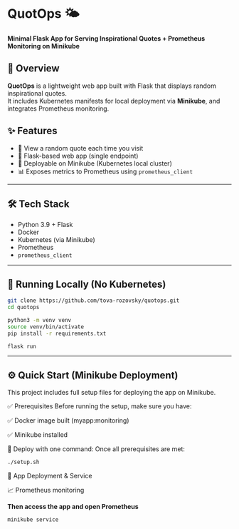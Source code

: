 # QuotOps 🌤️  
**Minimal Flask App for Serving Inspirational Quotes + Prometheus Monitoring on Minikube**

## 📖 Overview

**QuotOps** is a lightweight web app built with Flask that displays random inspirational quotes.  
It includes Kubernetes manifests for local deployment via **Minikube**, and integrates Prometheus monitoring.

## ✨ Features

- 🌈 View a random quote each time you visit  
- 🔧 Flask-based web app (single endpoint)  
- 🚢 Deployable on Minikube (Kubernetes local cluster)  
- 📊 Exposes metrics to Prometheus using `prometheus_client`  

---

## 🛠️ Tech Stack

- Python 3.9 + Flask  
- Docker  
- Kubernetes (via Minikube)  
- Prometheus  
- `prometheus_client`  

---

## 🧪 Running Locally (No Kubernetes)

```bash
git clone https://github.com/tova-rozovsky/quotops.git
cd quotops

python3 -m venv venv
source venv/bin/activate
pip install -r requirements.txt

flask run
```
---
## ⚙️ Quick Start (Minikube Deployment)
This project includes full setup files for deploying the app on Minikube.

✅ Prerequisites
Before running the setup, make sure you have:

✅ Docker image built (myapp:monitoring)

✅ Minikube installed 

🚀 Deploy with one command:
Once all prerequisites are met:

```bash
./setup.sh
```

🧱 App Deployment & Service

📈 Prometheus monitoring

**Then access the app and open Prometheus**
```bash
minikube service
```
